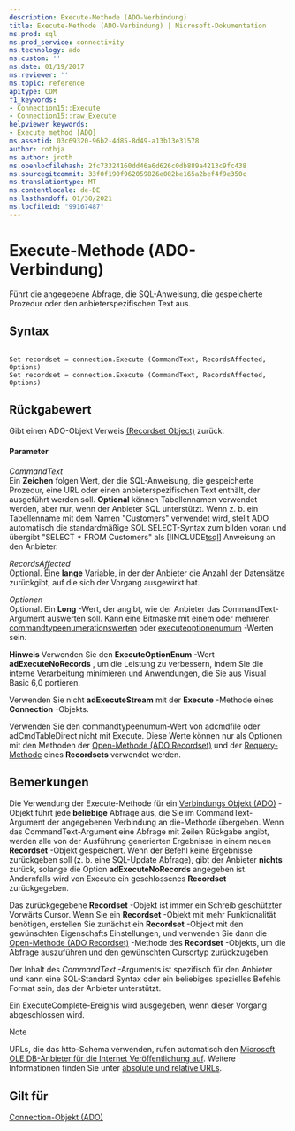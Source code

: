 ```yaml
---
description: Execute-Methode (ADO-Verbindung)
title: Execute-Methode (ADO-Verbindung) | Microsoft-Dokumentation
ms.prod: sql
ms.prod_service: connectivity
ms.technology: ado
ms.custom: ''
ms.date: 01/19/2017
ms.reviewer: ''
ms.topic: reference
apitype: COM
f1_keywords:
- Connection15::Execute
- Connection15::raw_Execute
helpviewer_keywords:
- Execute method [ADO]
ms.assetid: 03c69320-96b2-4d85-8d49-a13b13e31578
author: rothja
ms.author: jroth
ms.openlocfilehash: 2fc73324160dd46a6d626c0db889a4213c9fc438
ms.sourcegitcommit: 33f0f190f962059826e002be165a2bef4f9e350c
ms.translationtype: MT
ms.contentlocale: de-DE
ms.lasthandoff: 01/30/2021
ms.locfileid: "99167487"
---
```

# <a name="execute-method-ado-connection"></a>Execute-Methode (ADO-Verbindung)
Führt die angegebene Abfrage, die SQL-Anweisung, die gespeicherte Prozedur oder den anbieterspezifischen Text aus.  
  
## <a name="syntax"></a>Syntax  
  
```  
  
Set recordset = connection.Execute (CommandText, RecordsAffected, Options)  
Set recordset = connection.Execute (CommandText, RecordsAffected, Options)  
```  
  
## <a name="return-value"></a>Rückgabewert  
 Gibt einen ADO-Objekt Verweis [(Recordset Object)](../../../ado/reference/ado-api/recordset-object-ado.md) zurück.  
  
#### <a name="parameters"></a>Parameter  
 *CommandText*  
 Ein **Zeichen** folgen Wert, der die SQL-Anweisung, die gespeicherte Prozedur, eine URL oder einen anbieterspezifischen Text enthält, der ausgeführt werden soll. **Optional** können Tabellennamen verwendet werden, aber nur, wenn der Anbieter SQL unterstützt. Wenn z. b. ein Tabellenname mit dem Namen "Customers" verwendet wird, stellt ADO automatisch die standardmäßige SQL SELECT-Syntax zum bilden voran und übergibt "SELECT * FROM Customers" als [!INCLUDE[tsql](../../../includes/tsql-md.md)] Anweisung an den Anbieter.  
  
 *RecordsAffected*  
 Optional. Eine **lange** Variable, in der der Anbieter die Anzahl der Datensätze zurückgibt, auf die sich der Vorgang ausgewirkt hat.  
  
 *Optionen*  
 Optional. Ein **Long** -Wert, der angibt, wie der Anbieter das CommandText-Argument auswerten soll. Kann eine Bitmaske mit einem oder mehreren [commandtypeenumerationswerten](../../../ado/reference/ado-api/commandtypeenum.md) oder [executeoptionenumum](../../../ado/reference/ado-api/executeoptionenum.md) -Werten sein.  
  
 **Hinweis** Verwenden Sie den **ExecuteOptionEnum** -Wert **adExecuteNoRecords** , um die Leistung zu verbessern, indem Sie die interne Verarbeitung minimieren und Anwendungen, die Sie aus Visual Basic 6,0 portieren.  
  
 Verwenden Sie nicht **adExecuteStream** mit der **Execute** -Methode eines **Connection** -Objekts.  
  
 Verwenden Sie den commandtypeenumum-Wert von adcmdfile oder adCmdTableDirect nicht mit Execute. Diese Werte können nur als Optionen mit den Methoden der [Open-Methode (ADO Recordset)](../../../ado/reference/ado-api/open-method-ado-recordset.md) und der [Requery-Methode](../../../ado/reference/ado-api/requery-method.md) eines **Recordsets** verwendet werden.  
  
## <a name="remarks"></a>Bemerkungen  
 Die Verwendung der Execute-Methode für ein [Verbindungs Objekt (ADO)](../../../ado/reference/ado-api/connection-object-ado.md) -Objekt führt jede **beliebige** Abfrage aus, die Sie im CommandText-Argument der angegebenen Verbindung an die-Methode übergeben. Wenn das CommandText-Argument eine Abfrage mit Zeilen Rückgabe angibt, werden alle von der Ausführung generierten Ergebnisse in einem neuen **Recordset** -Objekt gespeichert. Wenn der Befehl keine Ergebnisse zurückgeben soll (z. b. eine SQL-Update Abfrage), gibt der Anbieter **nichts** zurück, solange die Option **adExecuteNoRecords** angegeben ist. Andernfalls wird von Execute ein geschlossenes **Recordset** zurückgegeben.  
  
 Das zurückgegebene **Recordset** -Objekt ist immer ein Schreib geschützter Vorwärts Cursor. Wenn Sie ein **Recordset** -Objekt mit mehr Funktionalität benötigen, erstellen Sie zunächst ein **Recordset** -Objekt mit den gewünschten Eigenschafts Einstellungen, und verwenden Sie dann die [Open-Methode (ADO Recordset)](../../../ado/reference/ado-api/open-method-ado-recordset.md) -Methode des **Recordset** -Objekts, um die Abfrage auszuführen und den gewünschten Cursortyp zurückzugeben.  
  
 Der Inhalt des *CommandText* -Arguments ist spezifisch für den Anbieter und kann eine SQL-Standard Syntax oder ein beliebiges spezielles Befehls Format sein, das der Anbieter unterstützt.  
  
 Ein ExecuteComplete-Ereignis wird ausgegeben, wenn dieser Vorgang abgeschlossen wird.  
  
> [!NOTE]
>  URLs, die das http-Schema verwenden, rufen automatisch den [Microsoft OLE DB-Anbieter für die Internet Veröffentlichung auf](../../../ado/guide/appendixes/microsoft-ole-db-provider-for-internet-publishing.md). Weitere Informationen finden Sie unter [absolute und relative URLs](../../../ado/guide/data/absolute-and-relative-urls.md).  
  
## <a name="applies-to"></a>Gilt für  
 [Connection-Objekt (ADO)](../../../ado/reference/ado-api/connection-object-ado.md)
